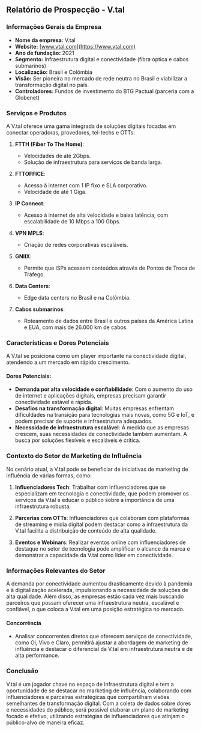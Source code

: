 ## Relatório de Prospecção - V.tal

### Informações Gerais da Empresa

- **Nome da empresa:** V.tal
- **Website:** [www.vtal.com](https://www.vtal.com)
- **Ano de fundação:** 2021
- **Segmento:** Infraestrutura digital e conectividade (fibra óptica e cabos submarinos)
- **Localização:** Brasil e Colômbia
- **Visão:** Ser pioneira no mercado de rede neutra no Brasil e viabilizar a transformação digital no país.
- **Controladores:** Fundos de investimento do BTG Pactual (parceria com a Globenet)
  
### Serviços e Produtos

A V.tal oferece uma gama integrada de soluções digitais focadas em conectar operadoras, provedores, tel-techs e OTTs:

1. **FTTH (Fiber To The Home)**:
   - Velocidades de até 2Gbps.
   - Solução de infraestrutura para serviços de banda larga.

2. **FTTOFFICE**:
   - Acesso à internet com 1 IP fixo e SLA corporativo.
   - Velocidade de até 1 Giga.

3. **IP Connect**:
   - Acesso à internet de alta velocidade e baixa latência, com escalabilidade de 10 Mbps a 100 Gbps.

4. **VPN MPLS**:
   - Criação de redes corporativas escaláveis.

5. **GNIIX**:
   - Permite que ISPs acessem conteúdos através de Pontos de Troca de Tráfego.

6. **Data Centers**:
   - Edge data centers no Brasil e na Colômbia.

7. **Cabos submarinos**:
   - Roteamento de dados entre Brasil e outros países da América Latina e EUA, com mais de 26.000 km de cabos.

### Características e Dores Potenciais

A V.tal se posiciona como um player importante na conectividade digital, atendendo a um mercado em rápido crescimento.

#### Dores Potenciais:
- **Demanda por alta velocidade e confiabilidade**: Com o aumento do uso de internet e aplicações digitais, empresas precisam garantir conectividade estável e rápida.
- **Desafios na transformação digital**: Muitas empresas enfrentam dificuldades na transição para tecnologias mais novas, como 5G e IoT, e podem precisar de suporte e infraestrutura adequados.
- **Necessidade de infraestrutura escalável**: À medida que as empresas crescem, suas necessidades de conectividade também aumentam. A busca por soluções flexíveis e escaláveis é crítica.

### Contexto do Setor de Marketing de Influência

No cenário atual, a V.tal pode se beneficiar de iniciativas de marketing de influência de várias formas, como:

1. **Influenciadores Tech**: Trabalhar com influenciadores que se especializam em tecnologia e conectividade, que podem promover os serviços da V.tal e educar o público sobre a importância de uma infraestrutura robusta.

2. **Parcerias com OTTs**: Influenciadores que colaboram com plataformas de streaming e mídia digital podem destacar como a infraestrutura da V.tal facilita a distribuição de conteúdo de alta qualidade.

3. **Eventos e Webinars**: Realizar eventos online com influenciadores de destaque no setor de tecnologia pode amplificar o alcance da marca e demonstrar a capacidade da V.tal como líder em conectividade.

### Informações Relevantes do Setor

A demanda por conectividade aumentou drasticamente devido à pandemia e à digitalização acelerada, impulsionando a necessidade de soluções de alta qualidade. Além disso, as empresas estão cada vez mais buscando parceiros que possam oferecer uma infraestrutura neutra, escalável e confiável, o que coloca a V.tal em uma posição estratégica no mercado.

#### Concorrência
- Analisar concorrentes diretos que oferecem serviços de conectividade, como Oi, Vivo e Claro, permitirá ajustar a abordagem de marketing de influência e destacar o diferencial da V.tal em infraestrutura neutra e de alta performance.

### Conclusão

V.tal é um jogador chave no espaço de infraestrutura digital e tem a oportunidade de se destacar no marketing de influência, colaborando com influenciadores e parceiras estratégicas que compartilham visões semelhantes de transformação digital. Com a coleta de dados sobre dores e necessidades do público, será possível elaborar um plano de marketing focado e efetivo, utilizando estratégias de influenciadores que atinjam o público-alvo de maneira eficaz.